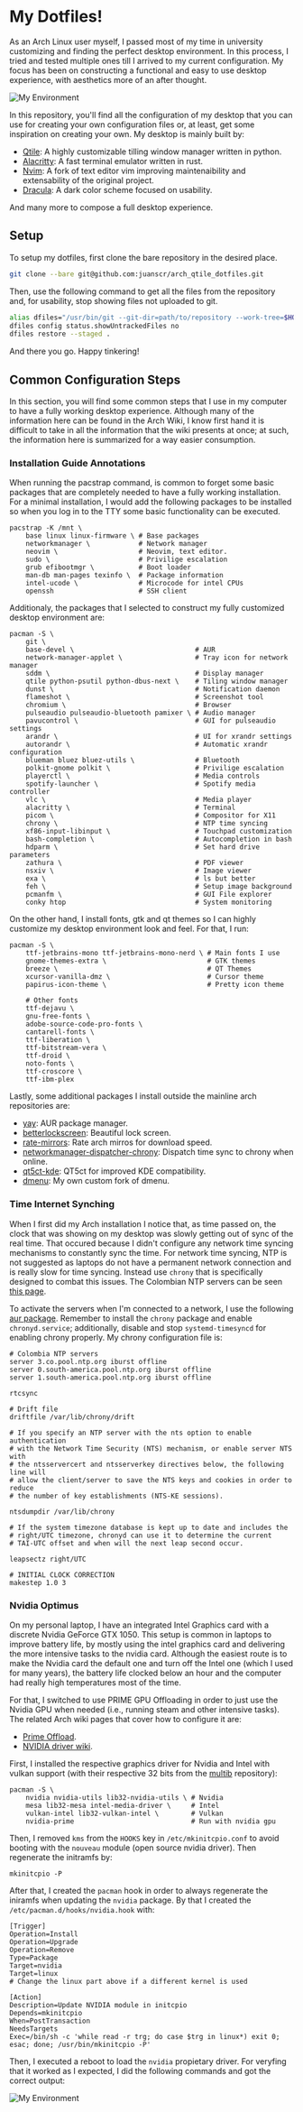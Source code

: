 # My Dotfiles!
As an Arch Linux user myself, I passed most of my time in university customizing and
finding the perfect desktop environment. In this process, I tried and tested multiple
ones till I arrived to my current configuration. My focus has been on constructing a
functional and easy to use desktop experience, with aesthetics more of an after
thought.

![My Environment](.local/share/assets/my-desktop.png)

In this repository, you'll find all the configuration of my desktop that you can use
for creating your own configuration files or, at least, get some inspiration on
creating your own. My desktop is mainly built by:

- [Qtile](https://github.com/qtile/qtile): A highly customizable tilling window manager
written in python.
- [Alacritty](https://github.com/alacritty/alacritty): A fast terminal emulator written
in rust.
- [Nvim](https://github.com/neovim/neovim): A fork of text editor vim improving
maintenaibility and extensability of the original project.
- [Dracula](https://github.com/dracula): A dark color scheme focused on usability.

And many more to compose a full desktop experience.

## Setup
To setup my dotfiles, first clone the bare repository in the desired place.

```bash
git clone --bare git@github.com:juanscr/arch_qtile_dotfiles.git
```

Then, use the following command to get all the files from the repository and, for
usability, stop showing files not uploaded to git.

```bash
alias dfiles="/usr/bin/git --git-dir=path/to/repository --work-tree=$HOME"
dfiles config status.showUntrackedFiles no
dfiles restore --staged .
```

And there you go. Happy tinkering!

## Common Configuration Steps
In this section, you will find some common steps that I use in my computer to have
a fully working desktop experience. Although many of the information here can be found
in the Arch Wiki, I know first hand it is difficult to take in all the information
that the wiki presents at once; at such, the information here is summarized for a way
easier consumption.

### Installation Guide Annotations
When running the pacstrap command, is common to forget some basic packages that are
completely needed to have a fully working installation. For a minimal installation, I
would add the following packages to be installed so when you log in to the TTY some
basic functionality can be executed.

```
pacstrap -K /mnt \
    base linux linux-firmware \ # Base packages
    networkmanager \            # Network manager
    neovim \                    # Neovim, text editor.
    sudo \                      # Privilige escalation
    grub efibootmgr \           # Boot loader
    man-db man-pages texinfo \  # Package information
    intel-ucode \               # Microcode for intel CPUs
    openssh                     # SSH client
```

Additionaly, the packages that I selected to construct my fully customized desktop
environment are:

```
pacman -S \
    git \
    base-devel \                              # AUR
    network-manager-applet \                  # Tray icon for network manager
    sddm \                                    # Display manager
    qtile python-psutil python-dbus-next \    # Tiling window manager
    dunst \                                   # Notification daemon
    flameshot \                               # Screenshot tool
    chromium \                                # Browser
    pulseaudio pulseaudio-bluetooth pamixer \ # Audio manager
    pavucontrol \                             # GUI for pulseaudio settings
    arandr \                                  # UI for xrandr settings
    autorandr \                               # Automatic xrandr configuration
    blueman bluez bluez-utils \               # Bluetooth
    polkit-gnome polkit \                     # Privilige escalation
    playerctl \                               # Media controls
    spotify-launcher \                        # Spotify media controller
    vlc \                                     # Media player
    alacritty \                               # Terminal
    picom \                                   # Compositor for X11
    chrony \                                  # NTP time syncing
    xf86-input-libinput \                     # Touchpad customization
    bash-completion \                         # Autocompletion in bash
    hdparm \                                  # Set hard drive parameters
    zathura \                                 # PDF viewer
    nsxiv \                                   # Image viewer
    exa \                                     # ls but better
    feh \                                     # Setup image background
    pcmanfm \                                 # GUI File explorer
    conky htop                                # System monitoring
```

On the other hand, I install fonts, gtk and qt themes so I can highly customize my
desktop environment look and feel. For that, I run:

```
pacman -S \
    ttf-jetbrains-mono ttf-jetbrains-mono-nerd \ # Main fonts I use
    gnome-themes-extra \                         # GTK themes
    breeze \                                     # QT Themes
    xcursor-vanilla-dmz \                        # Cursor theme
    papirus-icon-theme \                         # Pretty icon theme

    # Other fonts
    ttf-dejavu \
    gnu-free-fonts \
    adobe-source-code-pro-fonts \
    cantarell-fonts \
    ttf-liberation \
    ttf-bitstream-vera \
    ttf-droid \
    noto-fonts \
    ttf-croscore \
    ttf-ibm-plex
```

Lastly, some additional packages I install outside the mainline arch repositories are:
- [yay](https://github.com/Jguer/yay): AUR package manager.
- [betterlockscreen](https://github.com/betterlockscreen/betterlockscreen): Beautiful lock screen.
- [rate-mirrors](https://github.com/westandskif/rate-mirrors): Rate arch mirros for download speed.
- [networkmanager-dispatcher-chrony](https://aur.archlinux.org/packages/networkmanager-dispatcher-chrony): Dispatch time sync to chrony when online.
- [qt5ct-kde](https://aur.archlinux.org/packages/qt5ct-kde): QT5ct for improved KDE compatibility.
- [dmenu](https://github.com/juanscr/dmenu): My own custom fork of dmenu.

### Time Internet Synching
When I first did my Arch installation I notice that, as time passed on, the clock that
was showing on my desktop was slowly getting out of sync of the real time. That occured
because I didn't configure any network time syncing mechanisms to constantly sync the
time. For network time syncing, NTP is not suggested as laptops do not have a permanent
network connection and is really slow for time syncing. Instead use `chrony` that is
specifically designed to combat this issues. The Colombian NTP servers can be seen
[this page](https://www.ntppool.org/zone/co).

To activate the servers when I'm connected to a network, I use the following
[aur package](https://aur.archlinux.org/packages/networkmanager-dispatcher-chrony/).
Remember to install the `chrony` package and enable `chronyd.service`;
additionally, disable and stop `systemd-timesyncd` for enabling chrony properly.
My chrony configuration file is:

```
# Colombia NTP servers
server 3.co.pool.ntp.org iburst offline
server 0.south-america.pool.ntp.org iburst offline
server 1.south-america.pool.ntp.org iburst offline

rtcsync

# Drift file
driftfile /var/lib/chrony/drift

# If you specify an NTP server with the nts option to enable authentication
# with the Network Time Security (NTS) mechanism, or enable server NTS with
# the ntsservercert and ntsserverkey directives below, the following line will
# allow the client/server to save the NTS keys and cookies in order to reduce
# the number of key establishments (NTS-KE sessions).

ntsdumpdir /var/lib/chrony

# If the system timezone database is kept up to date and includes the
# right/UTC timezone, chronyd can use it to determine the current
# TAI-UTC offset and when will the next leap second occur.

leapsectz right/UTC

# INITIAL CLOCK CORRECTION
makestep 1.0 3
```

### Nvidia Optimus
On my personal laptop, I have an integrated Intel Graphics card with a discrete Nvidia
GeForce GTX 1050. This setup is common in laptops to improve battery life, by mostly
using the intel graphics card and delivering the more intensive tasks to the nvidia
card. Although the easiest route is to make the Nvidia card the default one and turn
off the Intel one (which I used for many years), the battery life clocked below an
hour and the computer had really high temperatures most of the time.

For that, I switched to use PRIME GPU Offloading in order to just use the Nvidia GPU
when needed (i.e., running steam and other intensive tasks). The related Arch wiki
pages that cover how to configure it are:

- [Prime Offload](https://wiki.archlinux.org/title/PRIME#PRIME_render_offload).
- [NVIDIA driver wiki](https://wiki.archlinux.org/title/NVIDIA).

First, I installed the respective graphics driver for Nvidia and Intel with vulkan
support (with their respective 32 bits from the
[multib](https://wiki.archlinux.org/title/NVIDIA) repository):

```
pacman -S \
    nvidia nvidia-utils lib32-nvidia-utils \ # Nvidia
    mesa lib32-mesa intel-media-driver \     # Intel
    vulkan-intel lib32-vulkan-intel \        # Vulkan
    nvidia-prime                             # Run with nvidia gpu
```

Then, I removed `kms` from the `HOOKS` key in `/etc/mkinitcpio.conf` to avoid booting
with the `nouveau` module (open source nvidia driver). Then regenerate the initramfs
by:

```
mkinitcpio -P
```

After that, I created the `pacman` hook in order to always regenerate the iniramfs when
updating the `nvidia` package. By that I created the `/etc/pacman.d/hooks/nvidia.hook`
with:

```
[Trigger]
Operation=Install
Operation=Upgrade
Operation=Remove
Type=Package
Target=nvidia
Target=linux
# Change the linux part above if a different kernel is used

[Action]
Description=Update NVIDIA module in initcpio
Depends=mkinitcpio
When=PostTransaction
NeedsTargets
Exec=/bin/sh -c 'while read -r trg; do case $trg in linux*) exit 0; esac; done; /usr/bin/mkinitcpio -P'
```

Then, I executed a reboot to load the `nvidia` propietary driver. For veryfing that it
worked as I expected, I did the following commands and got the correct output:

![My Environment](.local/share/assets/prime-run-test.png)
